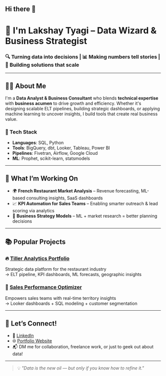 ## Hi there 👋

# 👋 I'm Lakshay Tyagi – Data Wizard & Business Strategist  

### 🔍 Turning data into decisions | 📊 Making numbers tell stories | 🚀 Building solutions that scale

---

## 👨‍💻 About Me

I'm a **Data Analyst & Business Consultant** who blends **technical expertise** with **business acumen** to drive growth and efficiency. Whether it's designing scalable ELT pipelines, building strategic dashboards, or applying machine learning to uncover insights, I build tools that create real business value.

### 🔧 Tech Stack
- **Languages**: SQL, Python
- **Tools**: BigQuery, dbt, Looker, Tableau, Power BI  
- **Pipelines**: Fivetran, Airflow, Google Cloud  
- **ML**: Prophet, scikit-learn, statsmodels  

---

## 🚀 What I’m Working On
- 🌍 **French Restaurant Market Analysis** – Revenue forecasting, ML-based consulting insights, SaaS dashboards  
- 📈 **KPI Automation for Sales Teams** – Enabling smarter outreach & lead scoring via analytics  
- 🧠 **Business Strategy Models** – ML + market research = better planning decisions

---

## 📚 Popular Projects
### 🔥 [Tiller Analytics Portfolio](https://github.com/yourusername/tiller-analytics)
Strategic data platform for the restaurant industry  
→ ELT pipeline, KPI dashboards, ML forecasts, geographic insights

### 💼 [Sales Performance Optimizer](https://github.com/yourusername/sales-insights)
Empowers sales teams with real-time territory insights  
→ Looker dashboards + SQL modeling + customer segmentation

---

## 🤝 Let’s Connect!
- 💼 [LinkedIn](www.linkedin.com/in/lakshayt112)  
- 🌐 [Portfolio Website](https://yourwebsite.com)  
- 📬 DM me for collaboration, freelance work, or just to geek out about data!

---

> 💡 *"Data is the new oil — but only if you know how to refine it."*



<!--
**tyagilakshay112/tyagilakshay112** is a ✨ _special_ ✨ repository because its `README.md` (this file) appears on your GitHub profile.

Here are some ideas to get you started:

- 🔭 I’m currently working on ...
- 🌱 I’m currently learning ...
- 👯 I’m looking to collaborate on ...
- 🤔 I’m looking for help with ...
- 💬 Ask me about ...
- 📫 How to reach me: ...
- 😄 Pronouns: ...
- ⚡ Fun fact: ...
-->
